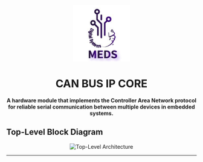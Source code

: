 <div align="center">
  <img src="./docs/images_design/meds.jpg" width="150" height="150">
</div>

<h1 align="center">CAN BUS IP CORE</h1>

<p align="center">
  <b>A hardware module that implements the Controller Area Network  protocol for reliable serial communication between multiple devices in embedded systems.</b>
</p>

## Top-Level Block Diagram

<p align="center">
  <img src="./docs/images_design/top_module.jpg" 
   alt="Top-Level Architecture" width="600">
</p>

---